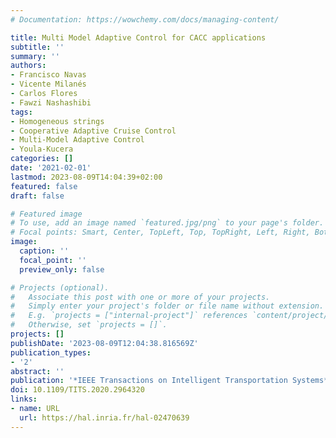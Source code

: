 ```yaml
---
# Documentation: https://wowchemy.com/docs/managing-content/

title: Multi Model Adaptive Control for CACC applications
subtitle: ''
summary: ''
authors:
- Francisco Navas
- Vicente Milanés
- Carlos Flores
- Fawzi Nashashibi
tags:
- Homogeneous strings
- Cooperative Adaptive Cruise Control
- Multi-Model Adaptive Control
- Youla-Kucera
categories: []
date: '2021-02-01'
lastmod: 2023-08-09T14:04:39+02:00
featured: false
draft: false

# Featured image
# To use, add an image named `featured.jpg/png` to your page's folder.
# Focal points: Smart, Center, TopLeft, Top, TopRight, Left, Right, BottomLeft, Bottom, BottomRight.
image:
  caption: ''
  focal_point: ''
  preview_only: false

# Projects (optional).
#   Associate this post with one or more of your projects.
#   Simply enter your project's folder or file name without extension.
#   E.g. `projects = ["internal-project"]` references `content/project/deep-learning/index.md`.
#   Otherwise, set `projects = []`.
projects: []
publishDate: '2023-08-09T12:04:38.816569Z'
publication_types:
- '2'
abstract: ''
publication: '*IEEE Transactions on Intelligent Transportation Systems*'
doi: 10.1109/TITS.2020.2964320
links:
- name: URL
  url: https://hal.inria.fr/hal-02470639
---
```

